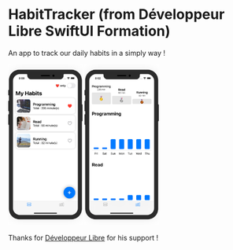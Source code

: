 # HabitTracker (from Développeur Libre SwiftUI Formation)

An app to track our daily habits in a simply way !

<img src="https://github.com/theprojectguy/HabitTracker/blob/main/images/HabitTracker-1@2x.png" width="30%" height="30%"> <img src="https://github.com/theprojectguy/HabitTracker/blob/main/images/HabitTracker-2@2x.png" width="30%" height="30%">

Thanks for [Développeur Libre](https://github.com/DeveloppeurLibre) for his support ! 
